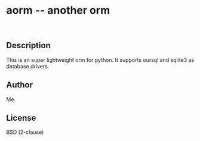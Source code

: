 # aorm -- another orm
<br/>

## Description
This is an super lightweight orm for python.
It supports oursql and sqlite3 as database drivers.

## Author
Me.

## License
BSD (2-clause)
